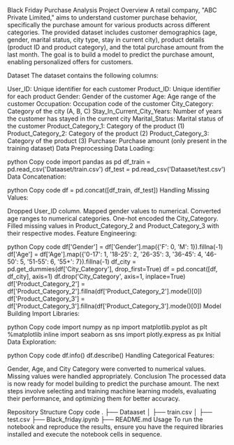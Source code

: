 Black Friday Purchase Analysis
Project Overview
A retail company, "ABC Private Limited," aims to understand customer purchase behavior, specifically the purchase amount for various products across different categories. The provided dataset includes customer demographics (age, gender, marital status, city type, stay in current city), product details (product ID and product category), and the total purchase amount from the last month. The goal is to build a model to predict the purchase amount, enabling personalized offers for customers.

Dataset
The dataset contains the following columns:

User_ID: Unique identifier for each customer
Product_ID: Unique identifier for each product
Gender: Gender of the customer
Age: Age range of the customer
Occupation: Occupation code of the customer
City_Category: Category of the city (A, B, C)
Stay_In_Current_City_Years: Number of years the customer has stayed in the current city
Marital_Status: Marital status of the customer
Product_Category_1: Category of the product (1)
Product_Category_2: Category of the product (2)
Product_Category_3: Category of the product (3)
Purchase: Purchase amount (only present in the training dataset)
Data Preprocessing
Data Loading:

python
Copy code
import pandas as pd
df_train = pd.read_csv('Dataaset/train.csv')
df_test = pd.read_csv('Dataaset/test.csv')
Data Concatenation:

python
Copy code
df = pd.concat([df_train, df_test])
Handling Missing Values:

Dropped User_ID column.
Mapped gender values to numerical.
Converted age ranges to numerical categories.
One-hot encoded the City_Category.
Filled missing values in Product_Category_2 and Product_Category_3 with their respective modes.
Feature Engineering:

python
Copy code
df['Gender'] = df['Gender'].map({'F': 0, 'M': 1}).fillna(-1)
df['Age'] = df['Age'].map({'0-17': 1, '18-25': 2, '26-35': 3, '36-45': 4, '46-50': 5, '51-55': 6, '55+': 7}).fillna(-1)
df_city = pd.get_dummies(df['City_Category'], drop_first=True)
df = pd.concat([df, df_city], axis=1)
df.drop('City_Category', axis=1, inplace=True)
df['Product_Category_2'] = df['Product_Category_2'].fillna(df['Product_Category_2'].mode()[0])
df['Product_Category_3'] = df['Product_Category_3'].fillna(df['Product_Category_3'].mode()[0])
Model Building
Import Libraries:

python
Copy code
import numpy as np
import matplotlib.pyplot as plt
%matplotlib inline
import seaborn as sns
import plotly.express as px
Initial Data Exploration:

python
Copy code
df.info()
df.describe()
Handling Categorical Features:

Gender, Age, and City Category were converted to numerical values.
Missing values were handled appropriately.
Conclusion
The processed data is now ready for model building to predict the purchase amount. The next steps involve selecting and training machine learning models, evaluating their performance, and optimizing them for better accuracy.

Repository Structure
Copy code
.
├── Dataaset
│   ├── train.csv
│   ├── test.csv
├── Black_friday.ipynb
├── README.md
Usage
To run the notebook and reproduce the results, ensure you have the required libraries installed and execute the notebook cells in sequence.
